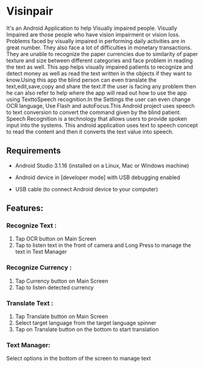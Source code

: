 # Visinpair
It's an Android Application to help Visually impaired people.
Visually Impaired are those people who have vision impairment or vision loss.
Problems faced by visually impaired in performing daily activities are in great
number. They also face a lot of difficulties in monetary transactions. They are
unable to recognize the paper currencies due to similarity of paper texture and
size between different categories and face problem in reading the text as well. This app helps 
visually impaired patients to recognize and detect money as well as read the text written in the objects
if they want to know.Using this app the blind person can even translate the text,edit,save,copy and
share the text.If the user is facing any problem then he can also refer to help where the app will
read out how to use the app using TexttoSpeech recognition.In the Settings the user can even change OCR language,
Use Flash and autoFocus.This Android project uses speech to text conversion to convert the
command given by the blind patient. Speech Recognition is a technology that
allows users to provide spoken input into the systems. This android application
uses text to speech concept to read the content and then it
converts the text value into speech.
## Requirements

*   Android Studio 3.1.16 (installed on a Linux, Mac or Windows machine)

*   Android device in
    [developer mode]
    with USB debugging enabled

*   USB cable (to connect Android device to your computer)
## Features:
### Recognize Text :
1. Tap OCR button on Main Screen
2. Tap to listen text in the front of camera and Long Press to manage the text in Text Manager
    
### Recognize Currency :
1. Tap Currency button on Main Screen
2. Tap to listen detected currency

### Translate Text :
1. Tap Translate button on Main Screen
2. Select target language from the target language spinner
3. Tap on Translate button on the bottom to start translation

### Text Manager:
Select options in the bottom of the screen to manage text
